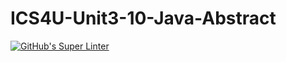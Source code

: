 # ICS4U-Unit3-10-Java-Abstract

[![GitHub's Super Linter](https://github.com/haokai-li/ICS4U-Unit3-10-Java-Abstract/workflows/GitHub's%20Super%20Linter/badge.svg)](https://github.com/haokai-li/ICS4U-Unit3-10-Java-Abstract/actions)

